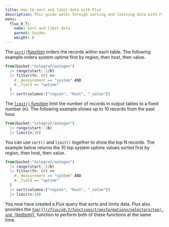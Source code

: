 ```yaml
---
title: How to sort and limit data with Flux
description: This guide walks through sorting and limiting data with Flux and outlines how it shapes your data in the process.
menu:
  flux_0_7:
    name: Sort and limit data
    parent: Guides
    weight: 6
---
```


The [`sort()`function](/flux/v0.7/functions/transformations/sort) orders the records within each table. The following example orders system uptime first by region, then host, then value.

```js
from(bucket:"telegraf/autogen")
  |> range(start:-12h)
  |> filter(fn: (r) =>
    r._measurement == "system" AND
    r._field == "uptime"
  )
  |> sort(columns:["region", "host", "_value"])
```

The [`limit()` function](/flux/v0.7/functions/transformations/limit) limit the number of records in output tables to a fixed number (n). The following example shows up to 10 records from the past hour.

```js
from(bucket:"telegraf/autogen")
  |> range(start:-1h)
  |> limit(n:10)
```

You can use `sort()` and `limit()` together to show the top N records. The example below returns the 10 top system uptime values sorted first by region, then host, then value.

```js
from(bucket:"telegraf/autogen")
  |> range(start:-12h)
  |> filter(fn: (r) =>
    r._measurement == "system" AND
    r._field == "uptime"
  )
  |> sort(columns:["region", "host", "_value"])
  |> limit(n:10)
```

You now have created a Flux query that sorts and limits data. Flux also provides the [`top()](/flux/v0.7/functions/transformations/selectors/top) and [`bottom()`](/flux/v0.7/functions/transformations/selectors/bottom) function to perform both of these functions at the same time.
